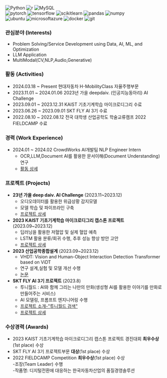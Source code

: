 
<img  alt="Python" src="https://img.shields.io/badge/Python-3776AB?style=for-the-badge&logo=Python&logoColor=white"> <img  alt="r" src="https://img.shields.io/badge/r-276DC3?style=for-the-badge&logo=r&logoColor=white"> <img  alt="MySQL" src="https://img.shields.io/badge/MySQL-#4479A1?style=for-the-badge&logo=MySQL&logoColor=white">
<br><img  alt="pytorch" src="https://img.shields.io/badge/pytorch-EE4C2C?style=for-the-badge&logo=pytorch&logoColor=white"> 
<img  alt="tensorflow" src="https://img.shields.io/badge/tensorflow-FF6F00?style=for-the-badge&logo=tensorflow&logoColor=white">
<img  alt="scikitlearn" src="https://img.shields.io/badge/scikitlearn-150458?style=for-the-badge&logo=scikitlearn&logoColor=white">
<img  alt="pandas" src="https://img.shields.io/badge/pandas-F7931E?style=for-the-badge&logo=pandas&logoColor=white">
<img  alt="numpy" src="https://img.shields.io/badge/numpy-013243?style=for-the-badge&logo=numpy&logoColor=white">
<br><img  alt="ubuntu" src="https://img.shields.io/badge/ubuntu-E95420?style=for-the-badge&logo=ubuntu&logoColor=white">
<img  alt="microsoftazure" src="https://img.shields.io/badge/microsoftazure-0078D4?style=for-the-badge&logo=microsoftazure&logoColor=white">
<img  alt="docker" src="https://img.shields.io/badge/docker-2496ED?style=for-the-badge&logo=docker&logoColor=white">
<img  alt="git" src="https://img.shields.io/badge/git-F05032?style=for-the-badge&logo=git&logoColor=white">


### 관심분야 (Interests)
- Problem Solving/Service Development using Data, AI, ML, and Optimization
- LLM Application
- MultiModal(CV,NLP,Audio,Generative)

### 활동 (Activities)
- 2024.03.18 ~ Present    현대자동차 H-MobilityClass 자율주행부문
- 2023.11.01 ~ 2024.01.06 2023년 가을 deepdaiv. (인공지능동아리) AI Challenge
- 2023.09.01 ~ 2023.12.31 KAIST 기초기계학습 마이크로디그리 수료
- 2023.06.26 ~ 2023.09.01 SKT FLY AI 3기 수료
- 2022.08.10 ~ 2022.08.12 전국 대학생 산업공학도 학술교류캠프 2022 FIELDCAMP 수료


### 경력 (Work Experience)
- 2024.01 ~ 2024.02 CrowdWorks AI개발팀 NLP Engineer Intern
  - OCR,LLM,Document AI를 활용한 문서이해(Document Understanding) 연구
  - [활동 상세](https://abounding-tennis-da0.notion.site/Document-Understanding-8a8b6da6e12141568eceef5d50ae96e4)

### 프로젝트 (Projects)
- **23년 가을 deep daiv. AI Challenge** (2023.11~2023.12)
  - 오디오데이터를 활용한 위급상황 감지모델
  - 모델 학습 및 파이프라인 구축
  - [프로젝트 상세](https://abounding-tennis-da0.notion.site/a1f9b298e4534b89930ca5318210efe2?pvs=4)
- **2023 KAIST 기초기계학습 마이크로디그리 캡스톤 프로젝트** (2023.09~2023.12)
  - 딥러닝을 활용한 저혈압 및 실제 혈압 예측
  - LSTM 활용 분류/회귀 수행, 추후 성능 향상 방안 고안
  - [프로젝트 상세](https://drive.google.com/file/d/17h4nqGmWhUY9FZeQOvdiRzAInXbfLxzj/view?usp=sharing)
- **2023 산업공학종합설계** (2023.09~2023.12)
  - VHDT: Vision and Human-Object Interaction Detection Transformer based on ViDT
  - 연구 설계,실험 및 모델 개선 수행
  - [논문](https://drive.google.com/file/d/17GW5Mna8VYqVT9xvSGMMkGPirxXOHao3/view?usp=sharing)
- **SKT FLY AI 3기 프로젝트** (2023.8)
  - 투니월드 : AI와 함께 그리는 나만의 만화(생성형 AI를 활용한 이야기를 만화로 만들어주는 서비스)
  - AI 모델링, 프롬프트 엔지니어링 수행
  - [프로젝트 소개-"투니월드 검색"](https://www.skttechacademy.com/nonmember/flyAi/flyAiProjectReviewList)
  - [프로젝트 상세](https://drive.google.com/file/d/1cMe7Q0nabPqxCBiAgw1pnX9SUhr29SXb/view?usp=sharing)


### 수상경력 (Awards)
- 2023 KAIST 기초기계학습 마이크로디그리 캡스톤 프로젝트 경진대회 **최우수상**(1st place) 수상
- SKT FLY AI 3기 프로젝트부문 **대상**(1st place) 수상
- 2022 FIELDCAMP Competition **최우수상**(1st place) 수상
  <br>-조장(Team Leader) 수행
  <br>-작품명: 디지털전환에 대응하는 한국자동차산업의 품질경영솔루션


